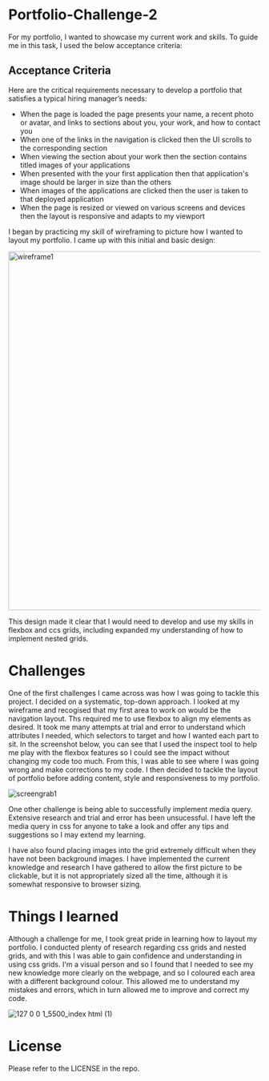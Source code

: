 # Portfolio-Challenge-2

For my portfolio, I wanted to showcase my current work and skills. To guide me in this task, I used the below acceptance criteria:

## Acceptance Criteria

Here are the critical requirements necessary to develop a portfolio that satisfies a typical hiring manager’s needs:

* When the page is loaded the page presents your name, a recent photo or avatar, and links to sections about you, your work, and how to contact you
* When one of the links in the navigation is clicked then the UI scrolls to the corresponding section
* When viewing the section about your work then the section contains titled images of your applications
* When presented with the your first application then that application's image should be larger in size than the others
* When images of the applications are clicked then the user is taken to that deployed application
* When the page is resized or viewed on various screens and devices then the layout is responsive and adapts to my viewport

I began by practicing my skill of wireframing to picture how I wanted to layout my portfolio. I came up with this initial and basic design:

<img width="717" alt="wireframe1" src="https://user-images.githubusercontent.com/115502589/198709588-9edd4a95-f95e-4dfd-aa77-31e45a662577.PNG">

This design made it clear that I would need to develop and use my skills in flexbox and ccs grids, including expanded my understanding of how to implement nested grids.

# Challenges 
 
One of the first challenges I came across was how I was going to tackle this project. I decided on a systematic, top-down approach. I looked at my wireframe and recogised that my first area to work on would be the navigation layout. Ths required me to use flexbox to align my elements as desired. It took me many attempts at trial and error to understand which attributes I needed, which selectors to target and how I wanted each part to sit. In the screenshot below, you can see that I used the inspect tool to help me play with the flexbox features so I could see the impact without changing my code too much. From this, I was able to see where I was going wrong and make corrections to my code. I then decided to tackle the layout of portfolio before adding content, style and responsiveness to my portfolio.

![screengrab1](https://user-images.githubusercontent.com/115502589/198709836-103a41c9-a73e-4cd1-b6da-333c1316d3b9.png)

One other challenge is being able to successfully implement media query. Extensive research and trial and error has been unsucessful. I have left the media query in css for anyone to take a look and offer any tips and suggestions so I may extend my learning.

I have also found placing images into the grid extremely difficult when they have not been background images. I have implemented the current knowledge and research I have gathered to allow the first picture to be clickable, but it is not appropriately sized all the time, although it is somewhat responsive to browser sizing.


# Things I learned

Although a challenge for me, I took great pride in learning how to layout my portfolio. I conducted plenty of research regarding css grids and nested grids, and with this I was able to gain confidence and understanding in using css grids. I'm a visual person and so I found that I needed to see my new knowledge more clearly on the webpage, and so I coloured each area with a different background colour. This allowed me to understand my mistakes and errors, which in turn allowed me to improve and correct my code.

 ![127 0 0 1_5500_index html (1)](https://user-images.githubusercontent.com/115502589/198712087-dc25cae6-803b-4f09-9554-85a4dfe083af.png)

# License
  
Please refer to the LICENSE in the repo.
